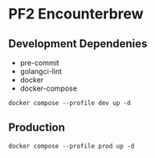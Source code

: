 # PF2 Encounterbrew

## Development Dependenies

- pre-commit
- golangci-lint
- docker
- docker-compose

```
docker compose --profile dev up -d
```

## Production

```
docker compose --profile prod up -d
```
